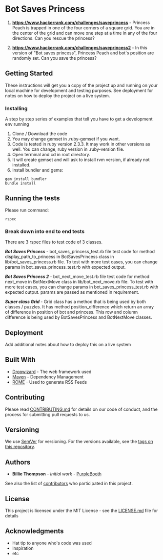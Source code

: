 # Bot Saves Princess

1. **https://www.hackerrank.com/challenges/saveprincess** - Princess Peach is trapped in one of the four corners of a square grid. You are in the center of the grid and can move one step at a time in any of the four directions. Can you rescue the princess?

2. **https://www.hackerrank.com/challenges/saveprincess2** - In this version of "Bot saves princess", Princess Peach and bot's position are randomly set. Can you save the princess?


## Getting Started

These instructions will get you a copy of the project up and running on your local machine for development and testing purposes. See deployment for notes on how to deploy the project on a live system.


### Installing

A step by step series of examples that tell you have to get a development env running

1. Clone / Download the code
2. You may change gemset in .ruby-gemset if you want.
3. Code is tested in ruby version 2.3.3. It may work in other versions as well. You can change, ruby version in .ruby-version file.
4. Open terminal and cd in root directory.
5. It will create gemset and will ask to install rvm version, if already not installed.
6. Install bundler and gems:

```
gem install bundler
bundle install
```

## Running the tests

Please run command:

```
rspec
```

### Break down into end to end tests

There are 3 rspec files to test code of 3 classes.

***Bot Saves Princess*** - bot_saves_princess_test.rb file test code for method display_path_to_princess in BotSavesPrincess class in lib/bot_saves_princess.rb file.
To test with more test cases, you can change params in bot_saves_princess_test.rb with expected output.


***Bot Saves Princess 2*** - bot_next_move_test.rb file test code for method next_move in BotNextMove class in lib/bot_next_move.rb file.
To test with more test cases, you can change params in bot_saves_princess_test.rb with expected output.
params are passed as mentioned in requirement.

***Super class Grid*** - Grid class has a method that is being used by both classes / puzzles. It has method position_difference which return an array of difference in position of bot and princess. This row and column difference is being used by BotSavesPrincess and BotNextMove classes.

## Deployment

Add additional notes about how to deploy this on a live system

## Built With

* [Dropwizard](http://www.dropwizard.io/1.0.2/docs/) - The web framework used
* [Maven](https://maven.apache.org/) - Dependency Management
* [ROME](https://rometools.github.io/rome/) - Used to generate RSS Feeds

## Contributing

Please read [CONTRIBUTING.md](https://gist.github.com/PurpleBooth/b24679402957c63ec426) for details on our code of conduct, and the process for submitting pull requests to us.

## Versioning

We use [SemVer](http://semver.org/) for versioning. For the versions available, see the [tags on this repository](https://github.com/your/project/tags). 

## Authors

* **Billie Thompson** - *Initial work* - [PurpleBooth](https://github.com/PurpleBooth)

See also the list of [contributors](https://github.com/your/project/contributors) who participated in this project.

## License

This project is licensed under the MIT License - see the [LICENSE.md](LICENSE.md) file for details

## Acknowledgments

* Hat tip to anyone who's code was used
* Inspiration
* etc

